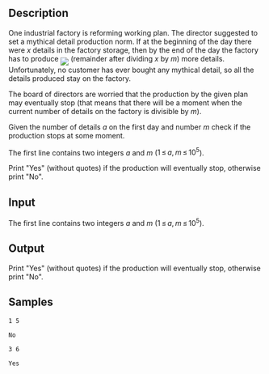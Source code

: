 ## Description

<div><p>One industrial factory is reforming working plan. The director suggested to set a mythical detail production norm. If at the beginning of the day there were <span class="tex-span"><i>x</i></span> details in the factory storage, then by the end of the day the factory has to produce <img align="middle" class="tex-formula" src="./27175/file/fI2kgJkR.png" style="max-width: 100.0%;max-height: 100.0%;"> (remainder after dividing <span class="tex-span"><i>x</i></span> by <span class="tex-span"><i>m</i></span>) more details. Unfortunately, no customer has ever bought any mythical detail, so all the details produced stay on the factory. </p><p>The board of directors are worried that the production by the given plan may eventually stop (that means that there will be а moment when the current number of details on the factory is divisible by <span class="tex-span"><i>m</i></span>). </p><p>Given the number of details <span class="tex-span"><i>a</i></span> on the first day and number <span class="tex-span"><i>m</i></span> check if the production stops at some moment.</p></div><div class="input-specification"><p>The first line contains two integers <span class="tex-span"><i>a</i></span> and <span class="tex-span"><i>m</i></span> (<span class="tex-span">1 ≤ <i>a</i>, <i>m</i> ≤ 10<sup class="upper-index">5</sup></span>).</p></div><div class="output-specification"><p>Print "<span class="tex-font-style-tt">Yes</span>" (without quotes) if the production will eventually stop, otherwise print "<span class="tex-font-style-tt">No</span>".</p></div>


## Input

<p>The first line contains two integers <span class="tex-span"><i>a</i></span> and <span class="tex-span"><i>m</i></span> (<span class="tex-span">1 ≤ <i>a</i>, <i>m</i> ≤ 10<sup class="upper-index">5</sup></span>).</p>


## Output

<p>Print "<span class="tex-font-style-tt">Yes</span>" (without quotes) if the production will eventually stop, otherwise print "<span class="tex-font-style-tt">No</span>".</p>


## Samples

```input1
1 5

```

```output1
No

```






```input2
3 6

```

```output2
Yes

```



